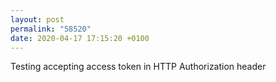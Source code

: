 ```yaml
---
layout: post
permalink: "58520"
date: 2020-04-17 17:15:20 +0100
---
```


Testing accepting access token in HTTP Authorization header
